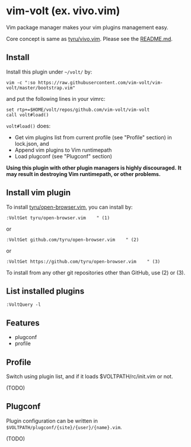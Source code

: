 # vim-volt (ex. vivo.vim)

Vim package manager makes your vim plugins management easy.

Core concept is same as [tyru/vivo.vim](https://github.com/tyru/vivo.vim).
Please see the [README.md](https://github.com/tyru/vivo.vim).

## Install

Install this plugin under `~/volt/` by:

```
vim -c ":so https://raw.githubusercontent.com/vim-volt/vim-volt/master/bootstrap.vim"
```

and put the following lines in your vimrc:

```vim
set rtp+=$HOME/volt/repos/github.com/vim-volt/vim-volt
call volt#load()
```

`volt#load()` does:
* Get vim plugins list from current profile (see "Profile" section) in lock.json, and
* Append vim plugins to Vim runtimepath
* Load plugconf (see "Plugconf" section)

**Using this plugin with other plugin managers is highly discouraged.**
**It may result in destroying Vim runtimepath, or other problems.**

## Install vim plugin

To install [tyru/open-browser.vim](https://github.com/tyru/open-browser.vim), you can install by:

```
:VoltGet tyru/open-browser.vim    " (1)
```

or

```
:VoltGet github.com/tyru/open-browser.vim    " (2)
```

or

```
:VoltGet https://github.com/tyru/open-browser.vim    " (3)
```

To install from any other git repositories other than GitHub, use (2) or (3).

## List installed plugins

```
:VoltQuery -l
```

## Features

* plugconf
* profile

## Profile

Switch using plugin list, and if it loads $VOLTPATH/rc/init.vim or not.

(TODO)

## Plugconf

Plugin configuration can be written in `$VOLTPATH/plugconf/{site}/{user}/{name}.vim`.

(TODO)
